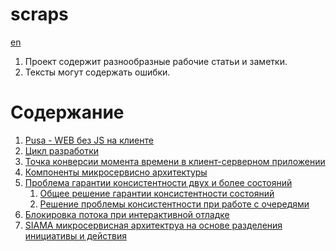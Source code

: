 # scraps

[en](../en/README.md)

1. Проект содержит разнообразные рабочие статьи и заметки.
2. Тексты могут содержать ошибки.

# Содержание

1. [Pusa - WEB без JS на клиенте](pusa.md)
0. [Цикл разработки](development_cycle.md)
0. [Точка конверсии момента времени в клиент-серверном приложении](timezones.md)
0. [Компоненты микросервисно архитектуры](msa_components.md)
0. [Проблема гарантии консистентности двух и более состояний](state_consistency_problem.md)
    1. [Общее решение гарантии консистентности состояний](general_solution_to_the_state_preservation_problem.md)
    0. [Решение проблемы консистентности при работе с очередями](queue_issue_and_resolve.md)
0. [Блокировка потока при интерактивной отладке](process_locking_for_debug.md)
0. [SIAMA микросервисная архитектруа на основе разделения инициативы и действия](siama.md)
